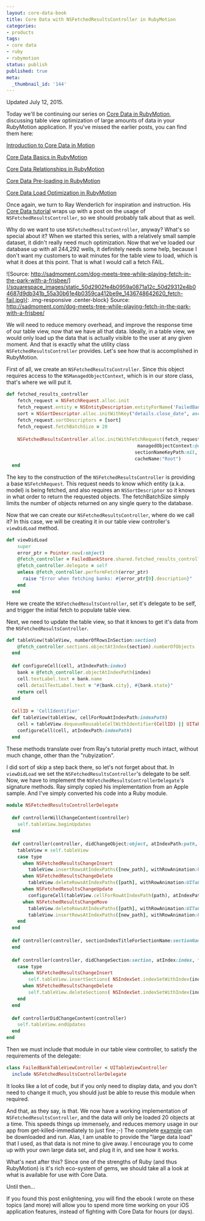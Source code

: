 ```yaml
---
layout: core-data-book
title: Core Data with NSFetchedResultsController in RubyMotion
categories:
- products
tags:
- core data
- ruby
- rubymotion
status: publish
published: true
meta:
  _thumbnail_id: '144'
---
```


Updated July 12, 2015.


Today we'll be continuing our series on 
[Core Data in RubyMotion](http://coredatainmotion.com), discussing table view optimization of large amounts of data in your RubyMotion application.  If you've missed the earlier posts, you can find them here:


[Introduction to Core Data in Motion](/blog/core-data-in-motion)


[Core Data Basics in RubyMotion](/blog/core-data-basics-in-rubymotion)


[Core Data Relationships in RubyMotion](/blog/core-data-relationships-in-rubymotion)


[Core Data Pre-loading in RubyMotion](/blog/core-data-pre-loading-in-rubymotion)


[Core Data Load Optimization in RubyMotion](/blog/core-data-load-optimization-in-rubymotion)


Once again, we turn to Ray Wenderlich for inspiration and instruction.  His 
[Core Data tutorial](http://www.raywenderlich.com/999/core-data-tutorial-for-ios-how-to-use-nsfetchedresultscontroller) wraps up with a post on the usage of 
`NSFetchedResultsController`, so we should probably talk about that as well.


Why do we want to use 
`NSFetchedResultsController`, anyway?  What's so special about it?  When we started this series, with a relatively small sample dataset, it didn't really need much optimization.  Now that we've loaded our database up with all 244,292 wells, it definitely needs some help, because I don't want my customers to wait 
minutes for the table view to load, which is what it does at this point. That is what I would call a fetch 
FAIL.
  
![Source: http://sadmoment.com/dog-meets-tree-while-playing-fetch-in-the-park-with-a-frisbee/](/squarespace_images/static_50d2902fe4b0959a0871a12c_50d29312e4b04687d9db341b_55a30b61e4b0359ca412be9e_1436748642620_fetch-fail.jpg){: .img-responsive .center-block} Source: http://sadmoment.com/dog-meets-tree-while-playing-fetch-in-the-park-with-a-frisbee/ 
  


We will need to reduce memory overhead, and improve the response time of our table view, now that we have all that data.  Ideally, in a table view, we would only load up the data that is actually visible to the user at any given moment.  And 
that is exactly what the utility class 
`NSFetchedResultsController` provides.  Let's see how that is accomplished in RubyMotion.


First of all, we create an 
`NSFetchedResultsController`. Since this object requires access to the 
`NSManagedObjectContext`, which is in our store class, that's where we will put it.

```ruby
def fetched_results_controller
    fetch_request = NSFetchRequest.alloc.init
    fetch_request.entity = NSEntityDescription.entityForName('FailedBankInfo', inManagedObjectContext:@context)
    sort = NSSortDescriptor.alloc.initWithKey("details.close_date", ascending: false)
    fetch_request.sortDescriptors = [sort]
    fetch_request.fetchBatchSize = 20

    NSFetchedResultsController.alloc.initWithFetchRequest(fetch_request,
                                                managedObjectContext:@context,
                                               sectionNameKeyPath:nil,
                                               cacheName:"Root")
  end
```

The key to the construction of the 
`NSFetchedResultsController` is providing a base 
`NSFetchRequest`.  This request needs to know which entity (a.k.a. model) is being fetched, and also requires an 
`NSSortDescriptor` so it knows in what order to return the requested objects.  The 
fetchBatchSize simply limits the number of objects returned on any single query to the database.


Now that we can create our 
`NSFetchedResultsController`, where do we call it?  In this case, we will be creating it in our table view controller's 
`viewDidLoad` method.

```ruby
def viewDidLoad
    super
    error_ptr = Pointer.new(:object)
    @fetch_controller = FailedBankStore.shared.fetched_results_controller
    @fetch_controller.delegate = self
    unless @fetch_controller.performFetch(error_ptr)
      raise "Error when fetching banks: #{error_ptr[0].description}"
    end
  end
```

Here we create the 
`NSFetchedResultsController`, set it's delegate to be self, and trigger the initial fetch to populate table view.


Next, we need to update the table view, so that it knows to get it's data from the 
`NSFetchedResultsController`.

```ruby
def tableView(tableView, numberOfRowsInSection:section)
    @fetch_controller.sections.objectAtIndex(section).numberOfObjects
  end

  def configureCell(cell, atIndexPath:index)
    bank = @fetch_controller.objectAtIndexPath(index)
    cell.textLabel.text = bank.name
    cell.detailTextLabel.text = "#{bank.city}, #{bank.state}"
    return cell
  end

  CellID = 'CellIdentifier'
  def tableView(tableView, cellForRowAtIndexPath:indexPath)
    cell = tableView.dequeueReusableCellWithIdentifier(CellID) || UITableViewCell.alloc.initWithStyle(UITableViewCellStyleSubtitle, reuseIdentifier:CellID)
    configureCell(cell, atIndexPath:indexPath)
  end
```

These methods translate over from Ray's tutorial pretty much intact, without much change, other than the "rubyization".


I did sort of skip a step back there, so let's not forget about that.  In 
`viewDidLoad` we set the 
`NSFetchedResultsController`'s delegate to be self.  Now, we have to implement the 
`NSFetchedResultsControllerDelegate`'s signature methods.  Ray simply copied his implementation from an Apple sample.  And I've simply converted his code into a Ruby module.

```ruby
module NSFetchedResultsControllerDelegate

  def controllerWillChangeContent(controller)
    self.tableView.beginUpdates
  end

  def controller(controller, didChangeObject:object, atIndexPath:path, forChangeType:type, newIndexPath:new_path)
    tableView = self.tableView
    case type
      when NSFetchedResultsChangeInsert
        tableView.insertRowsAtIndexPaths([new_path], withRowAnimation:UITableViewRowAnimationFade)
      when NSFetchedResultsChangeDelete
        tableView.deleteRowsAtIndexPaths([path], withRowAnimation:UITableViewRowAnimationFade)
      when NSFetchedResultsChangeUpdate
        configureCell(tableView.cellForRowAtIndexPath(path), atIndexPath:path)
      when NSFetchedResultsChangeMove
        tableView.deleteRowsAtIndexPaths([path], withRowAnimation:UITableViewRowAnimationFade)
        tableView.insertRowsAtIndexPaths([new_path], withRowAnimation:UITableViewRowAnimationFade)
    end
  end

  def controller(controller, sectionIndexTitleForSectionName:sectionName)
  end

  def controller(controller, didChangeSection:section, atIndex:index, forChangeType:type)
    case type
      when NSFetchedResultsChangeInsert
        self.tableView.insertSections( NSIndexSet.indexSetWithIndex(index), withRowAnimation:UITableViewRowAnimationFade)
      when NSFetchedResultsChangeDelete
        self.tableView.deleteSections( NSIndexSet.indexSetWithIndex(index), withRowAnimation:UITableViewRowAnimationFade)
    end
  end

  def controllerDidChangeContent(controller)
    self.tableView.endUpdates
  end
end
```

Then we must include that module in our table view controller, to satisfy the requirements of the delegate:

```ruby
class FailedBankTableViewController < UITableViewController
  include NSFetchedResultsControllerDelegate
```

It looks like a lot of code, but if you only need to display data, and you don't need to change it much, you should just be able to reuse this module when required.


And that, as they say, is that.  We now have a working implementation of 
`NSFetchedResultsController`, and the data will only be loaded 20 objects at a time.  This speeds things up immensely, and reduces memory usage in our app from get-killed-immediately to just fine ;-)  The complete 
[example](https://github.com/wndxlori/WNDXRubyMotion/tree/nsfetchedresultscontroller/FailedBankCD) can be downloaded and run.  Alas, I am unable to provide the "large data load" that I used, as that data is not mine to give away.  I encourage you to come up with your own large data set, and plug it in, and see how it works.


What's next after this?  Since one of the strengths of Ruby (and thus RubyMotion) is it's rich eco-system of gems, we should take all a look at what is available for use with Core Data.


Until then…


If you found this post enlightening, you will find the ebook I wrote on these topics (and more) will allow you to spend more time working on your iOS application features, instead of fighting with Core Data for hours (or days).
